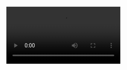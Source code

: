 ![Video](https://github.com/engleonardorodrigues/one-shot-timer-RP2040/blob/master/video/circuito_em_funcionamento.mp4)